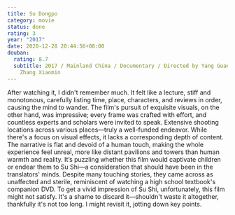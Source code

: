 ```yaml
---
title: Su Dongpo
category: movie
status: done
rating: 3
year: "2017"
date: 2020-12-28 20:44:56+08:00
douban:
  rating: 8.7
  subtitle: 2017 / Mainland China / Documentary / Directed by Yang Guangzhao and
    Zhang Xiaomin
---
```


After watching it, I didn't remember much. It felt like a lecture, stiff and monotonous, carefully listing time, place, characters, and reviews in order, causing the mind to wander. The film's pursuit of exquisite visuals, on the other hand, was impressive; every frame was crafted with effort, and countless experts and scholars were invited to speak. Extensive shooting locations across various places—truly a well-funded endeavor. While there's a focus on visual effects, it lacks a corresponding depth of content. The narrative is flat and devoid of a human touch, making the whole experience feel unreal, more like distant pavilions and towers than human warmth and reality. It’s puzzling whether this film would captivate children or endear them to Su Shi—a consideration that should have been in the translators' minds. Despite many touching stories, they came across as unaffected and sterile, reminiscent of watching a high school textbook's companion DVD. To get a vivid impression of Su Shi, unfortunately, this film might not satisfy. It's a shame to discard it—shouldn't waste it altogether, thankfully it's not too long. I might revisit it, jotting down key points.

